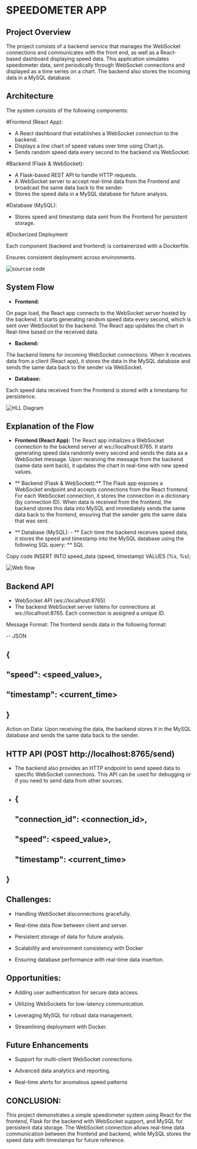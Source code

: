 # SPEEDOMETER APP


## Project Overview
The project consists of a backend service that manages the WebSocket connections and communicates with the front end, as well as a React-based dashboard displaying speed data. This application simulates speedometer data, sent periodically through WebSocket connections and displayed as a time series on a chart. The backend also stores the incoming data in a MySQL database.

## Architecture

The system consists of the following components:

#Frontend (React App):

- A React dashboard that establishes a WebSocket connection to the backend.
- Displays a line chart of speed values over time using Chart.js.
- Sends random speed data every second to the backend via WebSocket.

#Backend (Flask & WebSocket):

- A Flask-based REST API to handle HTTP requests.
- A WebSocket server to accept real-time data from the Frontend and broadcast the same data back to the sender.
- Stores the speed data in a MySQL database for future analysis.
  
#Database (MySQL):

- Stores speed and timestamp data sent from the Frontend for persistent storage.

#Dockerized Deployment

Each component (backend and frontend) is containerized with a Dockerfile.

Ensures consistent deployment across environments.

![sourcse code](https://github.com/user-attachments/assets/ece4d098-219b-417a-87f3-bcbd2b514194)


## System Flow

- **Frontend:**

On page load, the React app connects to the WebSocket server hosted by the backend.
It starts generating random speed data every second, which is sent over WebSocket to the backend.
The React app updates the chart in Real-time based on the received data.

- **Backend:**

The backend listens for incoming WebSocket connections.
When it receives data from a client (React app), it stores the data in the MySQL database and sends the same data back to the sender via WebSocket.

- **Database:**

Each speed data received from the Frontend is stored with a timestamp for persistence.



![HLL Diagram](https://github.com/user-attachments/assets/f8a7009b-f2f8-4f79-a932-09f1af86c32e)





## Explanation of the Flow
- **Frontend (React App):**
The React app initializes a WebSocket connection to the backend server at ws://localhost:8765.
It starts generating speed data randomly every second and sends the data as a WebSocket message.
Upon receiving the message from the backend (same data sent back), it updates the chart in real-time with new speed values.

- ** Backend (Flask & WebSocket):**
The Flask app exposes a WebSocket endpoint and accepts connections from the React frontend.
For each WebSocket connection, it stores the connection in a dictionary (by connection ID).
When data is received from the frontend, the backend stores this data into MySQL and immediately sends the same data back to the frontend, ensuring that the sender gets the same data that was sent.

- ** Database (MySQL): - **
Each time the backend receives speed data, it stores the speed and timestamp into the MySQL database using the following SQL query:
** SQL
  
Copy code
INSERT INTO speed_data (speed, timestamp) VALUES (%s, %s);



![Web flow](https://github.com/user-attachments/assets/42afeb68-40c1-479e-bc53-ad7288ed5627)


## Backend API
- WebSocket API (ws://localhost:8765)
- The backend WebSocket server listens for connections at ws://localhost:8765. Each connection is assigned a unique ID.

Message Format:
The frontend sends data in the following format:

-- JSON
## {
  ## "speed": <speed_value>,
##   "timestamp": <current_time>
## }

Action on Data:
Upon receiving the data, the backend stores it in the MySQL database and sends the same data back to the sender.



## HTTP API (POST http://localhost:8765/send)
- The backend also provides an HTTP endpoint to send speed data to specific WebSocket connections. This API can be used for debugging or if you need to send data from other sources.

- ## {
  ## "connection_id": <connection_id>,
  ## "speed": <speed_value>,
  ## "timestamp": <current_time>
## } 

## Challenges:

- Handling WebSocket disconnections gracefully.
 
- Real-time data flow between client and server.

- Persistent storage of data for future analysis.

- Scalability and environment consistency with Docker

- Ensuring database performance with real-time data insertion.

## Opportunities:

- Adding user authentication for secure data access.

- Utilizing WebSockets for low-latency communication.

- Leveraging MySQL for robust data management.

- Streamlining deployment with Docker.

## Future Enhancements

- Support for multi-client WebSocket connections.

- Advanced data analytics and reporting.

- Real-time alerts for anomalous speed patterns


## CONCLUSION:
This project demonstrates a simple speedometer system using React for the frontend, Flask for the backend with WebSocket support, and MySQL for persistent data storage. The WebSocket connection allows real-time data communication between the frontend and backend, while MySQL stores the speed data with timestamps for future reference.
  

